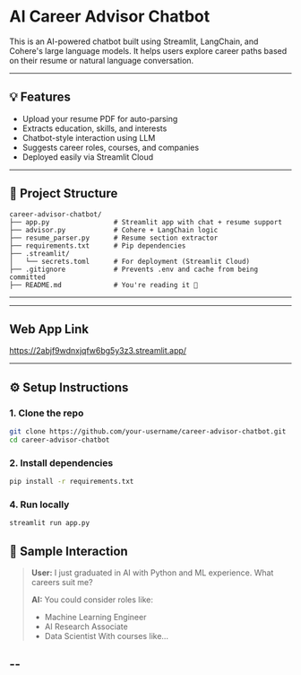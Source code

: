 # AI Career Advisor Chatbot

This is an AI-powered chatbot built using Streamlit, LangChain, and Cohere's large language models. It helps users explore career paths based on their resume or natural language conversation.

---

## 💡 Features
- Upload your resume PDF for auto-parsing
- Extracts education, skills, and interests
- Chatbot-style interaction using LLM
- Suggests career roles, courses, and companies
- Deployed easily via Streamlit Cloud

---

## 📁 Project Structure
```
career-advisor-chatbot/
├── app.py                # Streamlit app with chat + resume support
├── advisor.py            # Cohere + LangChain logic
├── resume_parser.py      # Resume section extractor
├── requirements.txt      # Pip dependencies
├── .streamlit/
│   └── secrets.toml      # For deployment (Streamlit Cloud)
├── .gitignore            # Prevents .env and cache from being committed
├── README.md             # You're reading it 🙂
```

---
---
## Web App Link

https://2abjf9wdnxjqfw6bg5y3z3.streamlit.app/

---

## ⚙️ Setup Instructions

### 1. Clone the repo
```bash
git clone https://github.com/your-username/career-advisor-chatbot.git
cd career-advisor-chatbot
```

### 2. Install dependencies
```bash
pip install -r requirements.txt
```



### 4. Run locally
```bash
streamlit run app.py
```

## 📸 Sample Interaction
> **User:** I just graduated in AI with Python and ML experience. What careers suit me?
>
> **AI:** You could consider roles like:
> - Machine Learning Engineer
> - AI Research Associate
> - Data Scientist
> With courses like...

--
---

